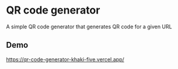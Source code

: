 # QR code generator

A simple QR code generator that generates QR code for a given URL

## Demo

<https://qr-code-generator-khaki-five.vercel.app/>
